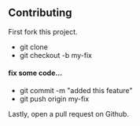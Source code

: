 ## Contributing

First fork this project.  

* git clone <your-forked-repo>
* git checkout -b my-fix

#### fix some code...

* git commit -m "added this feature"
* git push origin my-fix

Lastly, open a pull request on Github.
